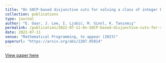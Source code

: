 ```yaml
---
title: "On SOCP-based disjunctive cuts for solving a class of integer bilevel nonlinear programs"
collection: publications
type: journal
author: "E. Gaar, J. Lee, I. Ljubić, M. Sinnl, K. Tanınmış"
permalink: /publication/2022-07-11-On-SOCP-based-disjunctive-cuts-for-solving-a-class-of-integer-bilevel-nonlinear-programs
date: 2022-07-11
venue: "Mathematical Programming, to appear (2023)"
paperurl: "https://arxiv.org/abs/2207.05014"
---
```


[View paper here](https://arxiv.org/abs/2207.05014)

